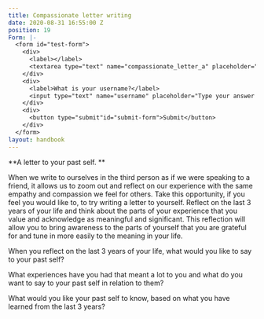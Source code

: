 ```yaml
---
title: Compassionate letter writing
date: 2020-08-31 16:55:00 Z
position: 19
Form: |-
  <form id="test-form">
    <div>
      <label></label>
      <textarea type="text" name="compassionate_letter_a" placeholder="Type your answer here"/></textarea>
    </div>
    <div>
      <label>What is your username?</label>
      <input type="text" name="username" placeholder="Type your answer here"/></input>
    </div>
    <div>
      <button type="submit"id="submit-form">Submit</button>
    </div>
  </form>
layout: handbook
---
```


**A letter to your past self. **

When we write to ourselves in the third person as if we were speaking to a friend, it allows us to zoom out and reflect on our experience with the same empathy and compassion we feel for others. Take this opportunity, if you feel you would like to, to try writing a letter to yourself. Reflect on the last 3 years of your life and think about the parts of your experience that you value and acknowledge as meaningful and significant. This reflection will allow you to bring awareness to the parts of yourself that you are grateful for and tune in more easily to the meaning in your life. 

When you reflect on the last 3 years of your life, what would you like to say to your past self?

What experiences have you had that meant a lot to you and what do you want to say to your past self in relation to them?

What would you like your past self to know, based on what you have learned from the last 3 years?  

